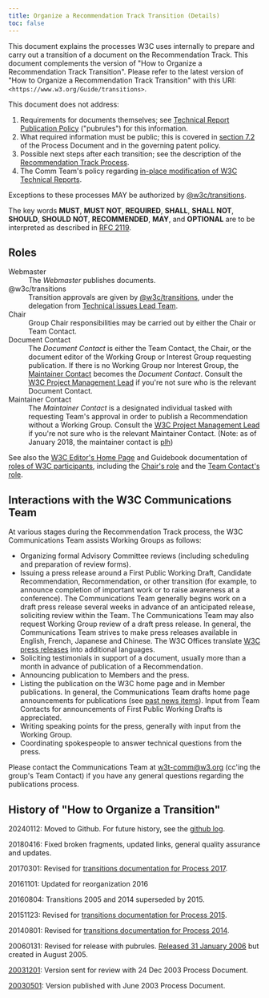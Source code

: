 ```yaml
---
title: Organize a Recommendation Track Transition (Details)
toc: false
---
```

This document explains the processes W3C uses internally to prepare and carry out a transition of a document on the Recommendation Track. This document complements the version of "How to Organize a Recommendation Track Transition". Please refer to the latest version of "How to Organize a Recommendation Track Transition" with this URI: `<https://www.w3.org/Guide/transitions>`.

This document does not address:

1. Requirements for documents themselves; see [Technical Report Publication Policy](/pubrules/doc) ("pubrules") for this information.
2. What required information must be public; this is covered in [section 7.2](/policies/process/#requirements-and-definitions) of the Process Document and in the governing patent policy.
3. Possible next steps after each transition; see the description of the [Recommendation Track Process](/policies/process/#Reports).
4. The Comm Team's policy regarding [in-place modification of W3C Technical Reports](/2003/01/republishing/).

Exceptions to these processes MAY be authorized by [@w3c/transitions](https://github.com/orgs/w3c/teams/transitions).

The key words **MUST**, **MUST NOT**, **REQUIRED**, **SHALL**, **SHALL NOT**, **SHOULD**, **SHOULD NOT**, **RECOMMENDED**, **MAY**, and **OPTIONAL** are to be interpreted as described in [RFC 2119](https://www.rfc-editor.org/rfc/rfc2119.txt).

## Roles ##

<dl>
  <dt id="Webmaster">Webmaster</a>
  <dd>The <em>Webmaster</em> publishes documents.</dd>

  <dt id="teamVerification">@w3c/transitions</dt>
  <dd>Transition approvals are given by <a href="https://github.com/orgs/w3c/teams/transitions">@w3c/transitions</a>,
  under the delegation from <a href="/Guide/process/tilt/">Technical issues Lead Team</a>.</dd>

  <dt id="Chair">Chair</dt>
  <dd>Group Chair responsibilities may be carried out by either the Chair
or Team Contact.</dd>

  <dt id="DocContact">Document Contact</dt>
  <dd>The <em>Document Contact</em> is
either the Team Contact, the Chair, or the
document editor of the Working Group or Interest Group requesting publication. If there is no Working Group nor Interest Group,
the <a href="#MaintainerContact">Maintainer Contact</a> becomes the <em>Document Contact</em>. Consult the <a href="mailto:team-project@w3.org">W3C
Project Management Lead</a> if you're not sure who is the relevant
Document Contact.</dd>

  <dt id="MaintainerContact">Maintainer Contact</dt>
  <dd>The <em>Maintainer
  Contact</em> is a designated individual tasked with requesting
  Team's approval in order to publish a 
  Recommendation without a Working Group. Consult the <a href="mailto:team-project@w3.org">W3C
  Project Management Lead</a> if you're not sure who is the relevant
  Maintainer Contact. (Note: as of January 2018, the maintainer
  contact is <a href="mailto:plh@w3.org">plh</a>)</dd>
</dl>

See also the [W3C Editor's Home Page](/Guide/editor/) and Guidebook documentation of [roles of W3C participants](#roles), including the [Chair's role](/Guide/chair/role) and the [Team Contact's role](/Guide/teamcontact/role).

## Interactions with the W3C Communications Team

At various stages during the Recommendation Track process, the W3C Communications Team assists Working Groups as follows:

- Organizing formal Advisory Committee reviews (including scheduling and preparation of review forms).
- Issuing a press release around a First Public Working Draft, Candidate Recommendation, Recommendation, or other transition (for example, to announce completion of important work or to raise awareness at a conference). The Communications Team generally begins work on a draft press release several weeks in advance of an anticipated release, soliciting review within the Team. The Communications Team may also request Working Group review of a draft press release. In general, the Communications Team strives to make press releases available in English, French, Japanese and Chinese. The W3C Offices translate [W3C press releases](/press-releases/) into additional languages.
- Soliciting testimonials in support of a document, usually more than a month in advance of publication of a Recommendation.
- Announcing publication to Members and the press.
- Listing the publication on the W3C home page and in Member publications. In general, the Communications Team drafts home page announcements for publications (see [past news items](/news/)). Input from Team Contacts for announcements of First Public Working Drafts is appreciated.
- Writing speaking points for the press, generally with input from the Working Group.
- Coordinating spokespeople to answer technical questions from the press.

Please contact the Communications Team at w3t-comm@w3.org (cc'ing the group's Team Contact) if you have any general questions regarding the publications process.

## History of "How to Organize a Transition"

20240112: Moved to Github. For future history, see the [github log](https://github.com/w3c/transitions/commits/main/details.html).

20180416: Fixed broken fragments, updated links, general quality assurance and updates.

20170301: Revised for [transitions documentation for Process 2017](/Guide/transitions/).

20161101: Updated for reorganization 2016

20160804: Transitions 2005 and 2014 superseded by 2015.

20151123: Revised for [transitions documentation for Process 2015](/Guide/transitions/).

20140801: Revised for [transitions documentation for Process 2014](/Guide/transitions/).

20060131: Revised for release with pubrules. [Released 31 January 2006](https://lists.w3.org/Archives/Member/chairs/2006JanMar/0026.html) but created in August 2005.

[20031201](/2003/12/01-transitions): Version sent for review with 24 Dec 2003 Process Document.

[20030501](/2003/05/Transitions): Version published with June 2003 Process Document.